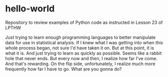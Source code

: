 # hello-world
Repository to review examples of Python code as instructed in Lesson 23 of LPTHW

Just trying to learn enough programming languages to better manipulate data for use in statistical analysis.
If I knew what I was getting into when this whole process began, not sure I'd have taken it on.
But at this point, it is what it is.  And just trying to learn as quickly as possible.  Seems like a
rabbit hole that never ends.  But every now and then, I realize how far I've come.  And that's rewarding.
On the flip side, unfortunately, I realize much more frequently how far I have to go.  What are you gonna do?
